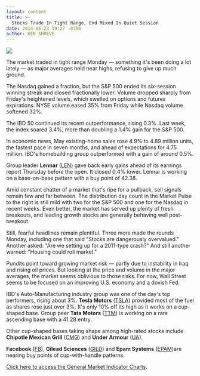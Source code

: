 ```yaml
---
layout: content
title: >-
  Stocks Trade In Tight Range, End Mixed In Quiet Session
date: 2014-06-23 19:27 -0700
author: KEN SHREVE
---
```






![](https://www.investors.com/wp-content/uploads/ibd-migrated-images/MPv_140624_635391347455918982.png)









The market traded in tight range Monday — something it's been doing a lot lately — as major averages held near highs, refusing to give up much ground.


The Nasdaq gained a fraction, but the S&P 500 ended its six-session winning streak and closed fractionally lower. Volume dropped sharply from Friday's heightened levels, which swelled on options and futures expirations. NYSE volume eased 35% from Friday while Nasdaq volume softened 32%.


The IBD 50 continued its recent outperformance, rising 0.3%. Last week, the index soared 3.4%, more than doubling a 1.4% gain for the S&P 500.


In economic news, May existing-home sales rose 4.9% to 4.89 million units, the fastest pace in seven months, and ahead of expectations for 4.75 million. IBD's homebuilding group outperformed with a gain of around 0.5%.


Group leader **Lennar** ([LEN](https://research.investors.com/quote.aspx?symbol=LEN)) gave back early gains ahead of its earnings report Thursday before the open. It closed 0.4% lower. Lennar is working on a base-on-base pattern with a buy point of 42.38.


Amid constant chatter of a market that's ripe for a pullback, sell signals remain few and far between. The distribution day count in the Market Pulse to the right is still mild with two for the S&P 500 and one for the Nasdaq in recent weeks. Even better, the market has served up plenty of fresh breakouts, and leading growth stocks are generally behaving well post-breakout.


Still, fearful headlines remain plentiful. Three more made the rounds Monday, including one that said "Stocks are dangerously overvalued." Another asked: "Are we setting up for a 2011-type crash?" And still another warned: "Housing could roil market."


Pundits point toward growing market risk — partly due to instability in Iraq and rising oil prices. But looking at the price and volume in the major averages, the market seems oblivious to those risks. For now, Wall Street seems to be focused on an improving U.S. economy and a dovish Fed.


IBD's Auto-Manufacturing industry group was one of the day's top performers, rising about 3%. **Tesla Motors** ([TSLA](https://research.investors.com/quote.aspx?symbol=TSLA)) provided most of the fuel as shares rose just over 3%. It's only 10% off its high as it works on a cup-shaped base. Group peer **Tata Motors** ([TTM](https://research.investors.com/quote.aspx?symbol=TTM)) is working on a rare ascending base with a 41.28 entry.


Other cup-shaped bases taking shape among high-rated stocks include **Chipotle Mexican Grill** ([CMG](https://research.investors.com/quote.aspx?symbol=CMG)) and **Under Armour** ([UA](https://research.investors.com/quote.aspx?symbol=UA)).


**Facebook** ([FB](https://research.investors.com/quote.aspx?symbol=FB)), **Gilead Sciences** ([GILD](https://research.investors.com/quote.aspx?symbol=GILD)) and **Epam Systems** ([EPAM](https://research.investors.com/quote.aspx?symbol=EPAM))are nearing buy points of cup-with-handle patterns.


[Click here to access the General Market Indicator Charts](https://www.investors.com/pdf/GMI_062414.pdf).




